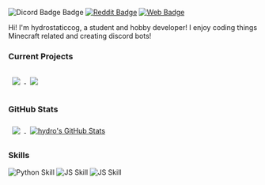 ![Dicord Badge Badge](https://img.shields.io/badge/Discord-hydrostaticcog%232330-blueviolet) [![Reddit Badge](https://img.shields.io/badge/Reddit-Profile-orange)](https://reddit.com/u/hydrostaticcog) [![Web Badge](https://img.shields.io/badge/Website-hydrostaticcog.org-green)](https://hydrostaticcog.org)

Hi! I'm hydrostaticcog, a student and hobby developer! I enjoy coding things Minecraft related and creating discord bots!

### Current Projects

<!--- Latest Projects --->

<a href="https://github.com/Grick-Heart-Project/Grick-Heart">
  <img align="center" style="margin:1rem 0.5rem" src="https://github-readme-stats.vercel.app/api/pin/?username=Grick-Heart-Project&repo=Grick-Heart&title_color=ffffff&text_color=c9cacc&icon_color=4AB197&bg_color=1A2B34" />
</a>
<a href="https://github.com/PaMcPy">
  <img align="center" style="margin:1rem 0.5rem" src="https://github-readme-stats.vercel.app/api/pin/?username=PaMcPy&repo=PaMcPy&title_color=ffffff&text_color=c9cacc&icon_color=4AB197&bg_color=1A2B34" />
</a>

### GitHub Stats

<!--- GitHub stats --->

<a href="https://github.com/hydrostaticcog">
  <img align="center" style="margin:0.5rem" src="https://github-readme-stats.vercel.app/api/top-langs/?username=hydrostaticcog&hide=html,css&title_color=ffffff&text_color=c9cacc&icon_color=4AB197&bg_color=1A2B34" />
</a>
<a href="https://github.com/hydrostaticcog">
  <img align="center" style="margin:0.5rem" src="https://github-readme-stats.vercel.app/api?username=hydrostaticcog&show_icons=true&line_height=27&count_private=true&title_color=ffffff&text_color=c9cacc&icon_color=4AB097&bg_color=1A2B34" alt="hydro's GitHub Stats" />
</a>

### Skills

<!--- Skills --->

![Python Skill](https://img.shields.io/badge/Skills-Python-brightgreen) ![JS Skill](https://img.shields.io/badge/Code-JavaScript-brightgreen) ![JS Skill](https://img.shields.io/badge/Code-HTML%20%2B%20CSS-brightgreen)
